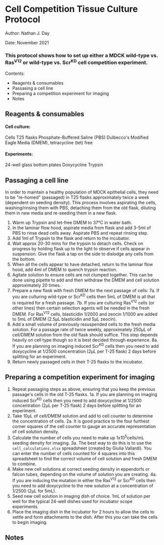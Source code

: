# Cell Competition Tissue Culture Protocol 

Author: Nathan J. Day

Date: November 2021

### This protocol shows how to set up either a MDCK wild-type vs. Ras<sup>V12</sup> or wild-type vs. Scr<sup>KD</sup> cell competition experiment.

Contents: 

- Reagents & consumables
- Passasing a cell line
- Preparing a competition experiment for imaging
- Notes

## Reagents & consumables

#### Cell culture: 
Cells
T25 flasks
Phosphate-Buffered Saline (PBS)
Dulbecco's Modified Eagle Media (DMEM), tetracycline (tet) free

#### Experiments: 
24-well glass bottom plates
Doxycycline
Trypsin

## Passaging a cell line

In order to maintain a healthy population of MDCK epithelial cells, they need to be "re-homed" (passaged) in T25 flasks approximately twice a week (dependent on seeding density). This process involves aspirating the cells, washing/rinsing them with PBS, detaching them from the old flask, diluting them in new media and re-seeding them in a new flask.

1. Warm up Trypsin and tet-free DMEM to 37°C in water bath. 
2. In the laminar flow hood, aspirate media from flask and add 3-5ml of PBS to rinse dead cells away. Aspirate PBS and repeat rinsing step.
3. Add 1ml of Trypsin to the flask and return to the incubator.
4. Wait approx 20-30 mins for the trypsin to detach cells. Check on progress by holding flask up to the light to observe if cells appear in suspension. Give the flask a tap on the side to dislodge any cells from the bottom. 
5. When all the cells appear to have detached, return to the laminar flow hood, add 4ml of DMEM to quench trypsin reaction. 
6. Agitate solution to ensure cells are not clumped together. This can be done using pipette to add and then withdraw the DMEM and cell solution approximately 20 times. 
7. Prepare a new flask with fresh DMEM for the next passage of cells:
    7a. If you are culturing wild-type or Scr<sup>KD</sup> cells then 5mL of DMEM is all that is required for a fresh passage.
    7b. If you are culturing Ras<sup>V12</sup> cells (or other lines) then certain selection agents will be needed in the fresh DMEM. For Ras<sup>V12</sup> cells, blasticidin 1/2000 and zeocin 1/1000 are added to 5mL of DMEM (2.5μL blasticidin and 5μL zeocin). 
8. Add a small volume of previously resuspended cells to the fresh media solution. For a passage rate of twice weekly, approximately 250μL of cell/DMEM solution from the old flask should suffice. This step depends heavily on cell type though so it is best decided through experience. 
    8a. If you are planning on imaging induced Scr<sup>KD</sup> cells then you need to add doxycycline at 1/2500 concentration (2μL per T-25 flask) 2 days before splitting for an experiment.
9. Return newly passaged cells in their T-25 flasks to the incubator. 

## Preparing a competition experiment for imaging

1. Repeat passaging steps as above, ensuring that you keep the previous passage's cells in the old T-25 flasks. 
    1a. If you are planning on imaging induced Scr<sup>KD</sup> cells then you need to add doxycycline at 1/2500 concentration (2μL per T-25 flask) 2 days before splitting for an experiment.
2. Take 10μL of cell/DMEM solution and add to cell counter to determine the concentration of cells.
    2a. It is good practice to the four furthest corner squares of the cell counter to gauge an accurate representation of cell solution density. 
3. Calculate the number of cells you need to make up 1x10<sup>5</sup>cells/mL seeding density for imaging.
    3a. The best way to do this is to use the `cell_calculations.xlsx` spreadsheet (created by Giulia Vallardi). You can enter the number of cells counted for 4 squares into this spreadsheet to find the correct volume of cell solution and fresh DMEM to combine. 
4. Make new cell solutions at correct seeding density in eppendorfs or falcon tubes, depending on the volume of solution you are creating. 
    4a. If you are inducing the mutation in either the Ras<sup>V12</sup> or Scr<sup>KD</sup> cells then you need to add doxycycline to the new solution at a concentration of 1/2500 (2μL for 5mL). 
5. Seed new cell solution in imaging dish of choice. 1mL of solution per well for the typical 24-well dishes used for incubator scope experiments. 
6. Place the imaging dish in the incubator for 2 hours to allow the cells to settle and form attachments to the dish. After this you can take the cells to begin imaging. 

## Notes

